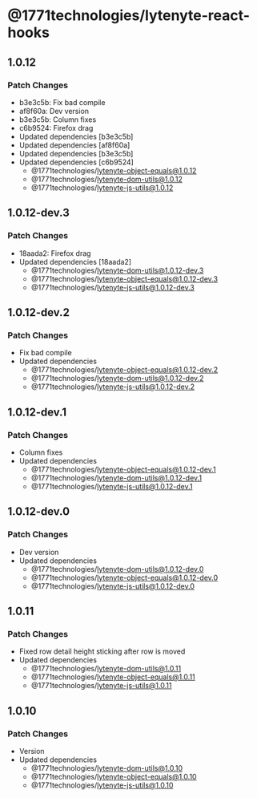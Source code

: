 # @1771technologies/lytenyte-react-hooks

## 1.0.12

### Patch Changes

- b3e3c5b: Fix bad compile
- af8f60a: Dev version
- b3e3c5b: Column fixes
- c6b9524: Firefox drag
- Updated dependencies [b3e3c5b]
- Updated dependencies [af8f60a]
- Updated dependencies [b3e3c5b]
- Updated dependencies [c6b9524]
  - @1771technologies/lytenyte-object-equals@1.0.12
  - @1771technologies/lytenyte-dom-utils@1.0.12
  - @1771technologies/lytenyte-js-utils@1.0.12

## 1.0.12-dev.3

### Patch Changes

- 18aada2: Firefox drag
- Updated dependencies [18aada2]
  - @1771technologies/lytenyte-dom-utils@1.0.12-dev.3
  - @1771technologies/lytenyte-object-equals@1.0.12-dev.3
  - @1771technologies/lytenyte-js-utils@1.0.12-dev.3

## 1.0.12-dev.2

### Patch Changes

- Fix bad compile
- Updated dependencies
  - @1771technologies/lytenyte-object-equals@1.0.12-dev.2
  - @1771technologies/lytenyte-dom-utils@1.0.12-dev.2
  - @1771technologies/lytenyte-js-utils@1.0.12-dev.2

## 1.0.12-dev.1

### Patch Changes

- Column fixes
- Updated dependencies
  - @1771technologies/lytenyte-object-equals@1.0.12-dev.1
  - @1771technologies/lytenyte-dom-utils@1.0.12-dev.1
  - @1771technologies/lytenyte-js-utils@1.0.12-dev.1

## 1.0.12-dev.0

### Patch Changes

- Dev version
- Updated dependencies
  - @1771technologies/lytenyte-dom-utils@1.0.12-dev.0
  - @1771technologies/lytenyte-object-equals@1.0.12-dev.0
  - @1771technologies/lytenyte-js-utils@1.0.12-dev.0

## 1.0.11

### Patch Changes

- Fixed row detail height sticking after row is moved
- Updated dependencies
  - @1771technologies/lytenyte-dom-utils@1.0.11
  - @1771technologies/lytenyte-object-equals@1.0.11
  - @1771technologies/lytenyte-js-utils@1.0.11

## 1.0.10

### Patch Changes

- Version
- Updated dependencies
  - @1771technologies/lytenyte-dom-utils@1.0.10
  - @1771technologies/lytenyte-object-equals@1.0.10
  - @1771technologies/lytenyte-js-utils@1.0.10
